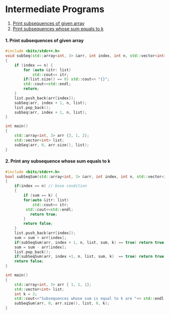 # Intermediate Programs

1. [Print subsequences of given array](#Print-subsequences-of-given-array)
2. [Print subsequences whose sum equals to k](#Print-subsequences-whose-sum-equals-to-k)

#### 1. Print subsequences of given array

```cpp
#include <bits/stdc++.h>
void subSeq(std::array<int, 3> &arr, int index, int n, std::vector<int> &list)
{
    if (index == n) {
        for (auto &itr: list)
            std::cout<< itr;
        if(list.size() == 0) std::cout<< "{}";
        std::cout<<std::endl;
        return;
    }
    list.push_back(arr[index]);
    subSeq(arr, index + 1, n, list);
    list.pop_back();
    subSeq(arr, index + 1, n, list);
}

int main()
{
    std::array<int, 3> arr {3, 1, 2};
    std::vector<int> list;
    subSeq(arr, 0, arr.size(), list);
}
```

#### 2. Print any subsequence whose sum equals to k

```cpp
#include <bits/stdc++.h>
bool subSeqSum(std::array<int, 3> &arr, int index, int n, std::vector<int> &list, int sum, int k)
{
    if(index == n) // base condition
    {
        if (sum == k) {
        for(auto &itr: list)
            std::cout<< itr;
         std::cout<<std::endl;
           return true;
        }
        return false;
    }
    list.push_back(arr[index]);
    sum = sum + arr[index];
    if(subSeqSum(arr, index + 1, n, list, sum, k) == true) return true;
    sum = sum - arr[index];
    list.pop_back();
    if(subSeqSum(arr, index +1, n, list, sum, k)  == true) return true;
    return false;
}

int main()
{
    std::array<int, 3> arr { 1, 1, 1};
    std::vector<int> list;
    int k = 3;
    std::cout<<"Subsequences whose sum is equal to k are "<< std::endl;
    subSeqSum(arr, 0, arr.size(), list, 0, k);
}
```
